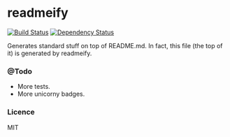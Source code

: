 readmeify
==
[![Build Status](https://secure.travis-ci.org/eiriksm/readmeify.png)](http://travis-ci.org/eiriksm/readmeify)
[![Dependency Status](https://david-dm.org/eiriksm/readmeify.png)](https://david-dm.org/eiriksm/readmeify)

Generates standard stuff on top of README.md. In fact, this file (the top of it) is generated by readmeify.

### @Todo
- More tests.
- More unicorny badges.

### Licence
MIT
